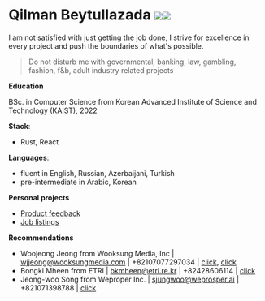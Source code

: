 # Qilman Beytullazada [![](https://img.shields.io/badge/-LinkedIn-0A66C2?style=flat-square&logo=LinkedIn&logoColor=ffffff)](https://www.linkedin.com/in/gylmanbm/)<a href = "mailto:gylmanbm@gmail.com"><img src="https://img.shields.io/badge/-Gmail-EA4335?style=flat-square&logo=Gmail&logoColor=ffffff"/></a>

I am not satisfied with just getting the job done, I strive for excellence in every project and push the boundaries of what's possible.

> Do not disturb me with governmental, banking, law, gambling, fashion, f&b, adult industry related projects

**Education**

BSc. in Computer Science from Korean Advanced Institute of Science and Technology (KAIST), 2022

**Stack**:

- Rust, React

**Languages**:

- fluent in English, Russian, Azerbaijani, Turkish
- pre-intermediate in Arabic, Korean

**Personal projects**

- [Product feedback](https://gylman-product-feedback.netlify.app/)
- [Job listings](https://app.netlify.com/sites/gylman-job-listings/overview)

**Recommendations**

- Woojeong Jeong from Wooksung Media, Inc | wjjeong@wooksungmedia.com | +82107077297034 | [click](https://drive.google.com/file/d/1QLb96-kXBJjXHTaMb8jngsnbMUnh_Brq/view), [click](https://drive.google.com/file/d/1HHiuEa8lD_fwjqeVRAM0pK5DQH849Iqv/view)
- Bongki Mheen from ETRI | bkmheen@etri.re.kr | +82428606114 | [click](https://drive.google.com/file/d/15MhbkteuzFfwTCMwTH4reMTcriB7nhgL/view)
- Jeong-woo Song from Weproper Inc. | sjungwoo@weprosper.ai | +821071398788 | [click](https://drive.google.com/file/d/1J2bNpVNcZHqOK-wJZUtlKqDq1UYpEsHP/view?usp=sharing)
